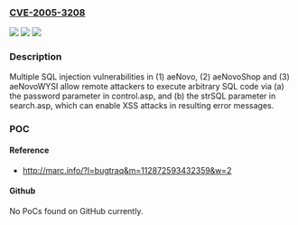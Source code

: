 ### [CVE-2005-3208](https://cve.mitre.org/cgi-bin/cvename.cgi?name=CVE-2005-3208)
![](https://img.shields.io/static/v1?label=Product&message=n%2Fa&color=blue)
![](https://img.shields.io/static/v1?label=Version&message=n%2Fa&color=blue)
![](https://img.shields.io/static/v1?label=Vulnerability&message=n%2Fa&color=brighgreen)

### Description

Multiple SQL injection vulnerabilities in (1) aeNovo, (2) aeNovoShop and (3) aeNovoWYSI allow remote attackers to execute arbitrary SQL code via (a) the password parameter in control.asp, and (b) the strSQL parameter in search.asp, which can enable XSS attacks in resulting error messages.

### POC

#### Reference
- http://marc.info/?l=bugtraq&m=112872593432359&w=2

#### Github
No PoCs found on GitHub currently.

